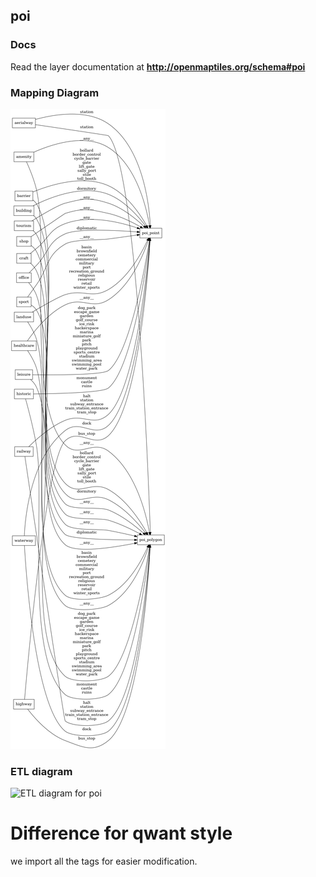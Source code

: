 ## poi

### Docs
Read the layer documentation at **http://openmaptiles.org/schema#poi**

### Mapping Diagram
![Mapping diagram for poi](mapping_diagram.png?raw=true)

### ETL diagram
![ETL diagram for poi](etl_diagram.png?raw=true)

# Difference for qwant style
we import all the tags for easier modification.
